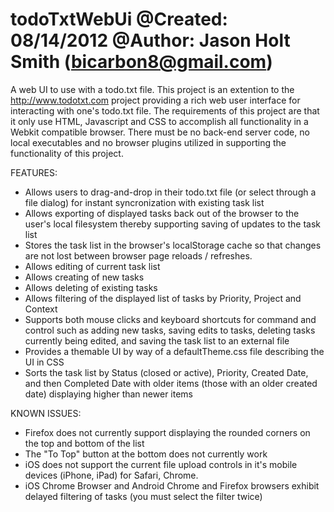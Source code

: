 todoTxtWebUi
@Created: 08/14/2012
@Author: Jason Holt Smith (bicarbon8@gmail.com)
============

A web UI to use with a todo.txt file.  This project is an extention to the http://www.todotxt.com project
providing a rich web user interface for interacting with one's todo.txt file.  The requirements of this
project are that it only use HTML, Javascript and CSS to accomplish all functionality in a Webkit
compatible browser.  There must be no back-end server code, no local executables and no browser plugins
utilized in supporting the functionality of this project.

FEATURES:
- Allows users to drag-and-drop in their todo.txt file (or select through a file dialog) for instant 
syncronization with existing task list
- Allows exporting of displayed tasks back out of the browser to the user's local filesystem thereby
supporting saving of updates to the task list
- Stores the task list in the browser's localStorage cache so that changes are not lost between browser
page reloads / refreshes.
- Allows editing of current task list
- Allows creating of new tasks
- Allows deleting of existing tasks
- Allows filtering of the displayed list of tasks by Priority, Project and Context
- Supports both mouse clicks and keyboard shortcuts for command and control such as adding new tasks, 
saving edits to tasks, deleting tasks currently being edited, and saving the task list to an external file
- Provides a themable UI by way of a defaultTheme.css file describing the UI in CSS
- Sorts the task list by Status (closed or active), Priority, Created Date, and then Completed Date with
older items (those with an older created date) displaying higher than newer items

KNOWN ISSUES:
- Firefox does not currently support displaying the rounded corners on the top and bottom of the list
- The "To Top" button at the bottom does not currently work
- iOS does not support the current file upload controls in it's mobile devices (iPhone, iPad) for
Safari, Chrome.
- iOS Chrome Browser and Android Chrome and Firefox browsers exhibit delayed filtering of tasks (you must select the filter twice)